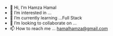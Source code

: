 - 👋 Hi, I’m Hamza Hamal
- 👀 I’m interested in ...
- 🌱 I’m currently learning ...Full Stack
- 💞️ I’m looking to collaborate on ...
- 📫 How to reach me ... hamalhamza@gmail.com

<!---
Hamza109/Hamza109 is a ✨ special ✨ repository because its `README.md` (this file) appears on your GitHub profile.
You can click the Preview link to take a look at your changes.
--->
